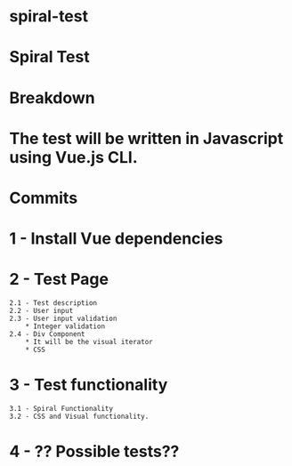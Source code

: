 # spiral-test

# Spiral Test

# Breakdown

# The test will be written in Javascript using Vue.js CLI.

# Commits

# 1 - Install Vue dependencies

# 2 - Test Page

    2.1 - Test description
    2.2 - User input
    2.3 - User input validation
    	* Integer validation
    2.4 - Div Component
    	* It will be the visual iterator
    	* CSS

# 3 - Test functionality

    3.1 - Spiral Functionality
    3.2 - CSS and Visual functionality.

# 4 - ?? Possible tests??
